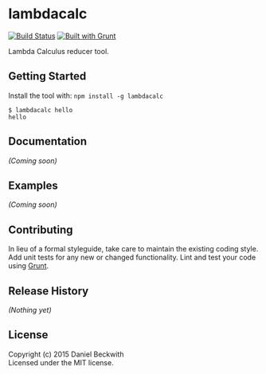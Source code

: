 # lambdacalc
[![Build Status](https://secure.travis-ci.org/dbeckwith/lambdacalc.png?branch=master)](http://travis-ci.org/dbeckwith/lambdacalc)&nbsp;[![Built with Grunt](https://cdn.gruntjs.com/builtwith.png)](http://gruntjs.com/)

Lambda Calculus reducer tool.

## Getting Started
Install the tool with: `npm install -g lambdacalc`

```console
$ lambdacalc hello
hello
```

## Documentation
_(Coming soon)_

## Examples
_(Coming soon)_

## Contributing
In lieu of a formal styleguide, take care to maintain the existing coding style. Add unit tests for any new or changed functionality. Lint and test your code using [Grunt](http://gruntjs.com/).

## Release History
_(Nothing yet)_

## License
Copyright (c) 2015 Daniel Beckwith  
Licensed under the MIT license.
